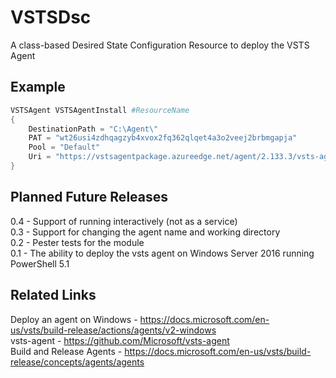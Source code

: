 # VSTSDsc
A class-based Desired State Configuration Resource to deploy the VSTS Agent

## Example

```powershell
VSTSAgent VSTSAgentInstall #ResourceName  
{  
    DestinationPath = "C:\Agent\"  
    PAT = "wt26usi4zdhqagzyb4xvox2fq362qlqet4a3o2veej2brbmgapja"  
    Pool = "Default"  
    Uri = "https://vstsagentpackage.azureedge.net/agent/2.133.3/vsts-agent-win-x64-2.133.3.zip"  
}  
```

## Planned Future Releases

0.4 - Support of running interactively (not as a service)  
0.3 - Support for changing the agent name and working directory  
0.2 - Pester tests for the module  
0.1 - The ability to deploy the vsts agent on Windows Server 2016 running PowerShell 5.1  


## Related Links

Deploy an agent on Windows - https://docs.microsoft.com/en-us/vsts/build-release/actions/agents/v2-windows  
vsts-agent - https://github.com/Microsoft/vsts-agent  
Build and Release Agents - https://docs.microsoft.com/en-us/vsts/build-release/concepts/agents/agents  

